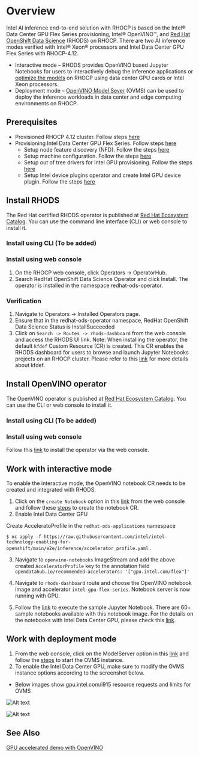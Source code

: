 # Overview
Intel AI inference end-to-end solution with RHOCP is based on the Intel® Data Center GPU Flex Series provisioning, Intel® OpenVINO™, and [Red Hat OpenShift Data Science](https://www.redhat.com/en/technologies/cloud-computing/openshift/openshift-data-science) (RHODS) on RHOCP. There are two AI inference modes verified with Intel® Xeon® processors and Intel Data Center GPU Flex Series with RHOCP-4.12.
* Interactive mode – RHODS provides OpenVINO based Jupyter Notebooks for users to interactively debug the inference applications or [optimize the models](https://docs.openvino.ai/2023.0/openvino_docs_MO_DG_Deep_Learning_Model_Optimizer_DevGuide.html) on RHOCP using data center GPU cards or Intel Xeon processors.
* Deployment mode – [OpenVINO Model Sever](https://github.com/openvinotoolkit/model_server) (OVMS) can be used to deploy the inference workloads in data center and edge computing environments on RHOCP.  
## Prerequisites
* Provisioned RHOCP 4.12 cluster. Follow steps [here](https://github.com/intel/intel-technology-enabling-for-openshift/tree/main#provisioning-rhocp-cluster)
* Provisioning Intel Data Center GPU Flex Series. Follow steps [here](https://github.com/intel/intel-technology-enabling-for-openshift/tree/main#provisioning-intel-hardware-features-on-rhocp)
  * Setup node feature discovery (NFD). Follow the steps [here](https://github.com/intel/intel-technology-enabling-for-openshift/blob/main/nfd/README.md)
  * Setup machine configuration. Follow the steps [here](https://github.com/intel/intel-technology-enabling-for-openshift/blob/main/machine_configuration/README.md)
  * Setup out of tree drivers for Intel GPU provisioning. Follow the steps [here](https://github.com/intel/intel-technology-enabling-for-openshift/blob/main/machine_configuration/README.md)
  * Setup Intel device plugins operator and create Intel GPU device plugin. Follow the steps [here](https://github.com/intel/intel-technology-enabling-for-openshift/blob/main/device_plugins/README.md)  

## Install RHODS
The Red Hat certified RHODS operator is published at [Red Hat Ecosystem Catalog](https://catalog.redhat.com/software/container-stacks/detail/63b85b573112fe5a95ee9a3a). You can use the command line interface (CLI) or web console to install it.
### Install using CLI (To be added)
### Install using web console
1.	On the RHOCP web console, click Operators → OperatorHub.
2.	Search RedHat OpenShift Data Science Operator and click Install. The operator is installed in the namespace redhat-ods-operator.
### Verification
1.	Navigate to Operators → Installed Operators page.
2.	Ensure that in the redhat-ods-operator namespace, RedHat OpenShift Data Science Status is InstallSucceeded 
3.	Click on ```Search -> Routes -> rhods-dashboard``` from the web console and access the RHODS UI link.
Note: When installing the operator, the default ```kfdef``` Custom Resource (CR) is created. This CR enables the RHODS dashboard for users to browse and launch Jupyter Notebooks projects on an RHOCP cluster. Please refer to this [link](https://github.com/red-hat-data-services/odh-deployer) for more details about kfdef.
## Install OpenVINO operator
The OpenVINO operator is published at [Red Hat Ecosystem Catalog](https://catalog.redhat.com/software/container-stacks/detail/60649a56209af65d24b7ca9e). You can use the CLI or web console to install it.
### Install using CLI (To be added)
### Install using web console
Follow this [link](https://github.com/openvinotoolkit/operator/blob/v1.1.0/docs/operator_installation.md)  to install the operator via the web console. 
## Work with interactive mode
To enable the interactive mode, the OpenVINO notebook CR needs to be created and integrated with RHODS.  
1.	Click on the ```create Notebook``` option in this [link](https://github.com/red-hat-data-services/odh-deployer) from the web console and follow these [steps](https://github.com/openvinotoolkit/operator/blob/main/docs/notebook_in_rhods.md) to create the notebook CR.
2.	Enable Intel Data Center GPU 

Create AcceleratoProfile in the ```redhat-ods-applications``` namespace 

```$ oc apply -f https://raw.githubusercontent.com/intel/intel-technology-enabling-for-openshift/main/e2e/inference/accelerator_profile.yaml``` .

3. Navigate to ```openvino-notebooks``` ImageStream and add the above created ```AcceleratorProfile``` key to the annotation field
```opendatahub.io/recommended-accelerators: '["gpu.intel.com/flex"]'```

4.	Navigate to ```rhods-dashboard``` route and choose the OpenVINO notebook image and accelerator ```intel-gpu-flex-series```. Notebook server is now running with GPU.

5.	Follow the [link](https://github.com/openvinotoolkit/operator/blob/main/docs/notebook_in_rhods.md) to execute the sample Jupyter Notebook. There are 60+ sample notebooks 	available with this notebook image. For the details on the notebooks with Intel Data Center 	GPU, please check this [link](https://github.com/openvinotoolkit/openvino_notebooks).

## Work with deployment mode
1.	From the web console, click on the ModelServer option in this [link](https://github.com/openvinotoolkit/operator/blob/v1.1.0/docs/operator_installation.md) and follow the [steps](https://github.com/openvinotoolkit/operator/blob/v1.1.0/docs/modelserver.md) to start the OVMS instance.  
2.	To enable the Intel Data Center GPU, make sure to modify the OVMS instance options according to the screenshot below.

* Below images show gpu.intel.com/i915 resource requests and limits for OVMS

![Alt text](/docs/images/Ovms-Gpu-resource-limit.png)

![Alt text](/docs/images/Ovms-Gpu-resource-request.png)


## See Also 
[GPU accelerated demo with OpenVINO](https://www.youtube.com/watch?v=3fTz_k4JT2A)
